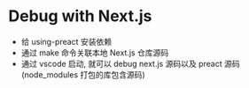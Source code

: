 # Debug with Next.js

- 给 using-preact 安装依赖
- 通过 make 命令关联本地 Next.js 仓库源码
- 通过 vscode 启动, 就可以 debug next.js 源码以及 preact 源码(node_modules 打包的库包含源码)
